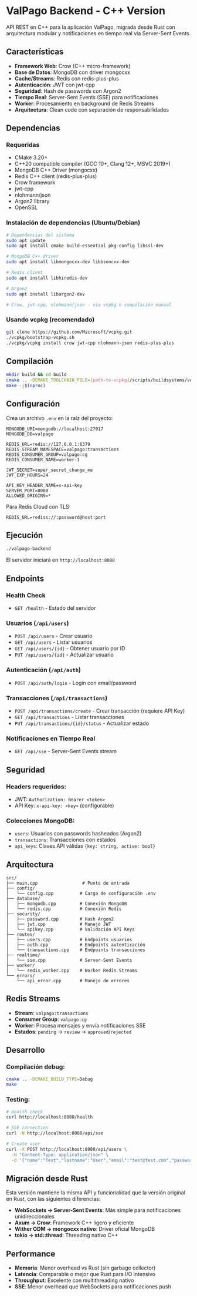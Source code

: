 # ValPago Backend - C++ Version

API REST en C++ para la aplicación ValPago, migrada desde Rust con arquitectura modular y notificaciones en tiempo real via Server-Sent Events.

## Características

- **Framework Web**: Crow (C++ micro-framework)
- **Base de Datos**: MongoDB con driver mongocxx
- **Cache/Streams**: Redis con redis-plus-plus
- **Autenticación**: JWT con jwt-cpp
- **Seguridad**: Hash de passwords con Argon2
- **Tiempo Real**: Server-Sent Events (SSE) para notificaciones
- **Worker**: Procesamiento en background de Redis Streams
- **Arquitectura**: Clean code con separación de responsabilidades

## Dependencias

### Requeridas
- CMake 3.20+
- C++20 compatible compiler (GCC 10+, Clang 12+, MSVC 2019+)
- MongoDB C++ Driver (mongocxx)
- Redis C++ client (redis-plus-plus)
- Crow framework
- jwt-cpp
- nlohmann/json
- Argon2 library
- OpenSSL

### Instalación de dependencias (Ubuntu/Debian)
```bash
# Dependencias del sistema
sudo apt update
sudo apt install cmake build-essential pkg-config libssl-dev

# MongoDB C++ driver
sudo apt install libmongocxx-dev libbsoncxx-dev

# Redis client
sudo apt install libhiredis-dev

# Argon2
sudo apt install libargon2-dev

# Crow, jwt-cpp, nlohmann/json - via vcpkg o compilación manual
```

### Usando vcpkg (recomendado)
```bash
git clone https://github.com/Microsoft/vcpkg.git
./vcpkg/bootstrap-vcpkg.sh
./vcpkg/vcpkg install crow jwt-cpp nlohmann-json redis-plus-plus
```

## Compilación

```bash
mkdir build && cd build
cmake .. -DCMAKE_TOOLCHAIN_FILE=[path-to-vcpkg]/scripts/buildsystems/vcpkg.cmake
make -j$(nproc)
```

## Configuración

Crea un archivo `.env` en la raíz del proyecto:

```env
MONGODB_URI=mongodb://localhost:27017
MONGODB_DB=valpago

REDIS_URL=redis://127.0.0.1:6379
REDIS_STREAM_NAMESPACE=valpago:transactions
REDIS_CONSUMER_GROUP=valpago:cg
REDIS_CONSUMER_NAME=worker-1

JWT_SECRET=super_secret_change_me
JWT_EXP_HOURS=24

API_KEY_HEADER_NAME=x-api-key
SERVER_PORT=8080
ALLOWED_ORIGINS=*
```

Para Redis Cloud con TLS:
```env
REDIS_URL=rediss://:password@host:port
```

## Ejecución

```bash
./valpago-backend
```

El servidor iniciará en `http://localhost:8080`

## Endpoints

### Health Check
- `GET /health` - Estado del servidor

### Usuarios (`/api/users`)
- `POST /api/users` - Crear usuario
- `GET /api/users` - Listar usuarios
- `GET /api/users/{id}` - Obtener usuario por ID
- `PUT /api/users/{id}` - Actualizar usuario

### Autenticación (`/api/auth`)
- `POST /api/auth/login` - Login con email/password

### Transacciones (`/api/transactions`)
- `POST /api/transactions/create` - Crear transacción (requiere API Key)
- `GET /api/transactions` - Listar transacciones
- `PUT /api/transactions/{id}/status` - Actualizar estado

### Notificaciones en Tiempo Real
- `GET /api/sse` - Server-Sent Events stream

## Seguridad

### Headers requeridos:
- JWT: `Authorization: Bearer <token>`
- API Key: `x-api-key: <key>` (configurable)

### Colecciones MongoDB:
- `users`: Usuarios con passwords hasheados (Argon2)
- `transactions`: Transacciones con estados
- `api_keys`: Claves API válidas `{key: string, active: bool}`

## Arquitectura

```
src/
├── main.cpp                 # Punto de entrada
├── config/
│   └── config.cpp          # Carga de configuración .env
├── database/
│   ├── mongodb.cpp         # Conexión MongoDB
│   └── redis.cpp           # Conexión Redis
├── security/
│   ├── password.cpp        # Hash Argon2
│   ├── jwt.cpp             # Manejo JWT
│   └── apikey.cpp          # Validación API Keys
├── routes/
│   ├── users.cpp           # Endpoints usuarios
│   ├── auth.cpp            # Endpoints autenticación
│   └── transactions.cpp    # Endpoints transacciones
├── realtime/
│   └── sse.cpp             # Server-Sent Events
├── worker/
│   └── redis_worker.cpp    # Worker Redis Streams
└── errors/
    └── api_error.cpp       # Manejo de errores
```

## Redis Streams

- **Stream**: `valpago:transactions`
- **Consumer Group**: `valpago:cg`
- **Worker**: Procesa mensajes y envía notificaciones SSE
- **Estados**: `pending` → `review` → `approved`/`rejected`

## Desarrollo

### Compilación debug:
```bash
cmake .. -DCMAKE_BUILD_TYPE=Debug
make
```

### Testing:
```bash
# Health check
curl http://localhost:8080/health

# SSE connection
curl -N http://localhost:8080/api/sse

# Create user
curl -X POST http://localhost:8080/api/users \
  -H "Content-Type: application/json" \
  -d '{"name":"Test","lastname":"User","email":"test@test.com","password":"123456","celular":"123456789"}'
```

## Migración desde Rust

Esta versión mantiene la misma API y funcionalidad que la versión original en Rust, con las siguientes diferencias:

- **WebSockets → Server-Sent Events**: Más simple para notificaciones unidireccionales
- **Axum → Crow**: Framework C++ ligero y eficiente
- **Wither ODM → mongocxx nativo**: Driver oficial MongoDB
- **tokio → std::thread**: Threading nativo C++

## Performance

- **Memoria**: Menor overhead vs Rust (sin garbage collector)
- **Latencia**: Comparable o mejor que Rust para I/O intensivo
- **Throughput**: Excelente con multithreading nativo
- **SSE**: Menor overhead que WebSockets para notificaciones push